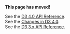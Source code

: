 **This page has moved!**

See the [D3 4.0 API Reference](https://github.com/d3/d3/blob/master/API.md#scales-d3-scale).
<br>See the [Changes in D3 4.0](https://github.com/d3/d3/blob/master/CHANGES.md#scales-d3-scale).
<br>See the [D3 3.x API Reference](https://github.com/d3/d3-3.x-api-reference/blob/master/Time-Scales.md).
